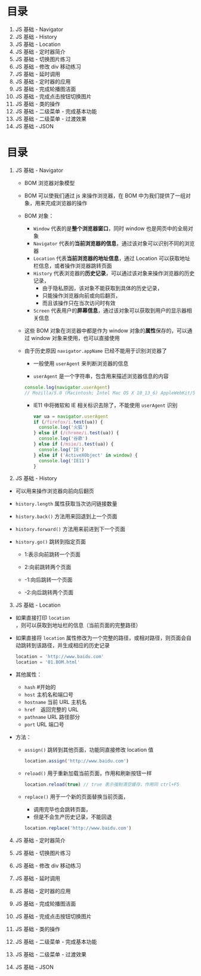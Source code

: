 # 目录

1. JS 基础 - Navigator
2. JS 基础 - History
3. JS 基础 - Location
4. JS 基础 - 定时器简介
5. JS 基础 - 切换图片练习
6. JS 基础 - 修改 div 移动练习
7. JS 基础 - 延时调用
8. JS 基础 - 定时器的应用
9. JS 基础 - 完成轮播图洁面
10. JS 基础 - 完成点击按钮切换图片
11. JS 基础 - 类的操作
12. JS 基础 - 二级菜单 - 完成基本功能
13. JS 基础 - 二级菜单 - 过渡效果
14. JS 基础 - JSON

# 目录

1. JS 基础 - Navigator

   - BOM 浏览器对象模型

   - BOM 可以使我们通过 js 来操作浏览器，在 BOM 中为我们提供了一组对象，用来完成浏览器的操作

   - BOM 对象：

     - ```Window``` 代表的是**整个浏览器窗口**，同时 window 也是网页中的全局对象
     - ```Navigator``` 代表的**当前浏览器的信息**，通过该对象可以识别不同的浏览器
     - ```Location``` 代表**当前浏览器的地址信息**，通过 Location 可以获取地址栏信息，或者操作浏览器跳转页面
     - ```History``` 代表浏览器的**历史记录**，可以通过该对象来操作浏览器的历史记录，
       - 由于隐私原因，该对象不能获取到具体的历史记录，
       - 只能操作浏览器向前或向后翻页，
       - 而且该操作只在当次访问时有效
     - ```Screen``` 代表用户的**屏幕信息**，通过该对象可以获取到用户的显示器相关信息

   - 这些 BOM 对象在浏览器中都是作为 window 对象的**属性**保存的，可以通过 window 对象来使用，也可以直接使用

   - 由于历史原因 ```navigator.appName``` 已经不能用于识别浏览器了

     - 一般使用 ```userAgent``` 来判断浏览器的信息

     -  ```userAgent``` 是一个字符串，包含用来描述浏览器信息的内容

       ```javascript
       console.log(navigator.userAgent)
       // Mozilla/5.0 (Macintosh; Intel Mac OS X 10_13_6) AppleWebKit/537.36 (KHTML, like Gecko) Chrome/87.0.4280.88 Safari/537.36
       ```

     - IE11 中将微软和 IE 相关标识去除了，不能使用 ```userAgent``` 识别

       ```javascript
       var ua = navigator.userAgent
       if (/firefox/i.test(ua)) {
         console.log('火狐')
       } else if (/chrome/i.test(ua)) {
         console.log('谷歌')
       } else if (/msie/i.test(ua)) {
         console.log('IE')
       } else if ('ActiveXObject' in window) {
         console.log('IE11')
       }
       ```

       

2. JS 基础 - History
  - 可以用来操作浏览器向前向后翻页

  - ```history.length``` 属性获取当次访问链接数量

  - ```history.back()``` 方法用来回退到上一个页面

  - ```history.forward()``` 方法用来前进到下一个页面

  - ```history.go()```  跳转到指定页面

    - 1:表示向前跳转一个页面

    - 2:向前跳转两个页面

    - -1:向后跳转一个页面

    - -2:向后跳转两个页面

    

3. JS 基础 - Location
  - 如果直接打印 ```location``` ，则可以获取到地址栏的信息（当前页面的完整路径）

  - 如果直接将 ```location``` 属性修改为一个完整的路径，或相对路径，则页面会自动跳转到该路径，并生成相应的历史记录

    ```javascript
    location = 'http://www.baidu.com'
    location = '01.BOM.html'
    ```

  - 其他属性：

    - ```hash``` #开始的
    - ```host``` 主机名和端口号
    - ```hostname``` 当前 URL 主机名
    - ```href  ```返回完整的 URL
    - ```pathname``` URL 路径部分
    - ```port``` URL 端口号

  - 方法：

    - ```assign()``` 跳转到其他页面，功能同直接修改 location 值

      ```javascript
      location.assign('http://www.baidu.com')
      ```

    - ```reload()``` 用于重新加载当前页面，作用和刷新按钮一样

      ```javascript
      location.reload(true)	// true 表示强制清空缓存，作用同 ctrl+F5
      ```

    - ```replace()``` 用于一个新的页面替换当前页面，

      - 调用完毕也会跳转页面，
      - 但是不会生产历史记录，不能回退

      ```javascript
      location.replace('http://www.baidu.com')
      ```

      

4. JS 基础 - 定时器简介

5. JS 基础 - 切换图片练习

6. JS 基础 - 修改 div 移动练习

7. JS 基础 - 延时调用

8. JS 基础 - 定时器的应用

9. JS 基础 - 完成轮播图洁面

10. JS 基础 - 完成点击按钮切换图片

11. JS 基础 - 类的操作

12. JS 基础 - 二级菜单 - 完成基本功能

13. JS 基础 - 二级菜单 - 过渡效果

14. JS 基础 - JSON